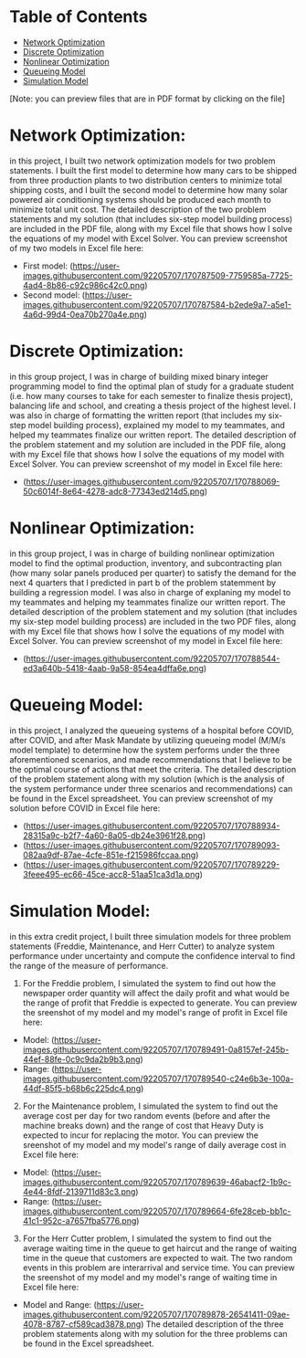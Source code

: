 # Table of Contents
* [Network Optimization](#Network-Optimization)
* [Discrete Optimization](#Discrete-Optimization)
* [Nonlinear Optimization](#Nonlinear-Optimization)
* [Queueing Model](#Queueing-Model)
* [Simulation Model](#Simulation-Model)

[Note: you can preview files that are in PDF format by clicking on the file]

# Network Optimization:
in this project, I built two network optimization models for two problem statements. I built the first model to determine how many cars to be shipped from three production plants to two distribution centers to minimize total shipping costs, and I built the second model to determine how many solar powered air conditioning systems should be produced each month to minimize total unit cost. The detailed description of the two problem statements and my solution (that includes six-step model building process) are included in the PDF file, along with my Excel file that shows how I solve the equations of my model with Excel Solver. You can preview screenshot of my two models in Excel file here: 
- First model: (https://user-images.githubusercontent.com/92205707/170787509-7759585a-7725-4ad4-8b86-c92c986c42c0.png)
- Second model: (https://user-images.githubusercontent.com/92205707/170787584-b2ede9a7-a5e1-4a6d-99d4-0ea70b270a4e.png)


# Discrete Optimization: 
in this group project, I was in charge of building mixed binary integer programming model to find the optimal plan of study for a graduate student (i.e. how many courses to take for each semester to finalize thesis project), balancing life and school, and creating a thesis project of the highest level. I was also in charge of formatting the written report (that includes my six-step model building process), explained my model to my teammates, and helped my teammates finalize our written report. The detailed description of the problem statement and my solution are included in the PDF file, along with my Excel file that shows how I solve the equations of my model with Excel Solver. You can preview screenshot of my model in Excel file here: 
- (https://user-images.githubusercontent.com/92205707/170788069-50c6014f-8e64-4278-adc8-77343ed214d5.png)

# Nonlinear Optimization: 
in this group project, I was in charge of building nonlinear optimization model to find the optimal production, inventory, and subcontracting plan (how many solar panels produced per quarter) to satisfy the demand for the next 4 quarters that I predicted in part b of the problem statemment by building a regression model. I was also in charge of explaning my model to my teammates and helping my teammates finalize our written report. The detailed description of the problem statement and my solution (that includes my six-step model building process) are included in the two PDF files, along with my Excel file that shows how I solve the equations of my model with Excel Solver. You can preview screenshot of my model in Excel file here: 
- (https://user-images.githubusercontent.com/92205707/170788544-ed3a640b-5418-4aab-9a58-854ea4dffa6e.png)

# Queueing Model: 
in this project, I analyzed the queueing systems of a hospital before COVID, after COVID, and after Mask Mandate by utilizing queueing model (M/M/s model template) to determine how the system performs under the three aforementioned scenarios, and made recommendations that I believe to be the optimal course of actions that meet the criteria. The detailed description of the problem statement along with my solution (which is the analysis of the system performance under three scenarios and recommendations) can be found in the Excel spreadsheet. You can preview screenshot of my solution before COVID in Excel file here:
- (https://user-images.githubusercontent.com/92205707/170788934-28315a9c-b2f7-4a60-8a05-db24e3961f28.png)
- (https://user-images.githubusercontent.com/92205707/170789093-082aa9df-87ae-4cfe-851e-f215986fccaa.png)
- (https://user-images.githubusercontent.com/92205707/170789229-3feee495-ec66-45ce-acc8-51aa51ca3d1a.png)

# Simulation Model: 
in this extra credit project, I built three simulation models for three problem statements (Freddie, Maintenance, and Herr Cutter) to analyze system performance under uncertainty and compute the confidence interval to find the range of the measure of performance. 
1. For the Freddie problem, I simulated the system to find out how the newspaper order quantity will affect the daily profit and what would be the range of profit that Freddie is expected to generate. You can preview the sreenshot of my model and my model's range of profit in Excel file here:
- Model: (https://user-images.githubusercontent.com/92205707/170789491-0a8157ef-245b-44ef-88fe-0c9c9da2b9b3.png)
- Range: (https://user-images.githubusercontent.com/92205707/170789540-c24e6b3e-100a-44df-85f5-b68b6c225dc4.png)
2. For the Maintenance problem, I simulated the system to find out the average cost per day for two random events (before and after the machine breaks down) and the range of cost that Heavy Duty is expected to incur for replacing the motor. You can preview the sreenshot of my model and my model's range of daily average cost in Excel file here: 
- Model: (https://user-images.githubusercontent.com/92205707/170789639-46abacf2-1b9c-4e44-8fdf-2139711d83c3.png)
- Range: (https://user-images.githubusercontent.com/92205707/170789664-6fe28ceb-bb1c-41c1-952c-a7657fba5776.png)
3. For the Herr Cutter problem, I simulated the system to find out the average waiting time in the queue to get haircut and the range of waiting time in the queue that customers are expected to wait. The two random events in this problem are interarrival and service time. You can preview the sreenshot of my model and my model's range of waiting time in Excel file here:
- Model and Range: (https://user-images.githubusercontent.com/92205707/170789878-26541411-09ae-4078-8787-cf589cad3878.png)
The detailed description of the three problem statements along with my solution for the three problems can be found in the Excel spreadsheet.


